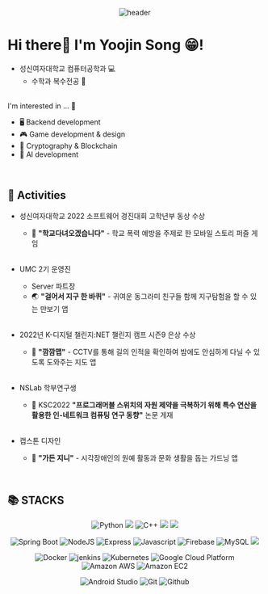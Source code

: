 <div align="center">
  
  ![header](https://capsule-render.vercel.app/api?type=Waving&color=bfcdff&height=200&section=header&text=Uzin's%20Github!&fontColor=7cacd8&fontSize=70&fontAlignY=40&animation=scaleIn)

<div align="left"> 
  
  # Hi there👋 I'm Yoojin Song 😁! 
  - 성신여자대학교 컴퓨터공학과 💻
    + 수학과 복수전공 📐
      <br><br>

  I'm interested in ... 💭
  - 🖥 Backend development 
  - 🎮 Game development & design 
  - 🔐 Cryptography & Blockchain
  - 🤖 AI development
  
<br> 
<div align=left><h2>🌟 Activities </h2></div>

  - 성신여자대학교 2022 소프트웨어 경진대회 고학년부 동상 수상
    + 🏫 **"학교다녀오겠습니다"** - 학교 폭력 예방을 주제로 한 모바일 스토리 퍼즐 게임

    <br> 
  - UMC 2기 운영진
    + Server 파트장
    + 🌏 **"걸어서 지구 한 바퀴"** - 귀여운 동그라미 친구들 함께 지구탐험을 할 수 있는 만보기 앱
    
    <br>  
  - 2022년 K-디지털 챌린지:NET 챌린지 캠프 시즌9 은상 수상
    + 🚩 **"깜깜맵"** - CCTV를 통해 길의 인적을 확인하여 밤에도 안심하게 다닐 수 있도록 도와주는 지도 앱
    
    <br>
  - NSLab 학부연구생
    + 📄 KSC2022 **"프로그래머블 스위치의 자원 제약을 극복하기 위해 특수 연산을 활용한 인-네트워크 컴퓨팅 연구 동향"** 논문 게재
    
    <br> 
  - 캡스톤 디자인
    + 🌱 **"가든 지니"** - 시각장애인의 원예 활동과 문화 생활을 돕는 가드닝 앱

  
</div>
<br> 
<div align=left><h2>📚 STACKS</h2></div>

<div align=center> 
  
  ![Python](http://img.shields.io/badge/-Python-3776ab?style=for-the-badge&logo=Python&logoColor=white) 
  <img src="https://img.shields.io/badge/C-00599C?style=for-the-badge&logo=C&logoColor=white"/> 
  ![C++](http://img.shields.io/badge/-C++-00599c?style=for-the-badge&logo=C%2B%2B&logoColor=white)
  <img src="https://img.shields.io/badge/java-007396?style=for-the-badge&logo=java&logoColor=white">
  <img src="https://img.shields.io/badge/c%23-%23239120.svg?style=for-the-badge&logo=c-sharp&logoColor=white"/>

  ![Spring Boot](http://img.shields.io/badge/-Spring_Boot-6DB33F?style=for-the-badge&logo=spring&logoColor=white)
  ![NodeJS](http://img.shields.io/badge/-Node.js-333?style=for-the-badge&logo=Node.js)
  ![Express](http://img.shields.io/badge/-Express-000000?style=for-the-badge&logo=Express&logoColor=white)
  ![Javascript](http://img.shields.io/badge/-Javascript-f7e018?style=for-the-badge&logo=javascript&logoColor=black) 
  ![Firebase](http://img.shields.io/badge/-Firebase-2C384A?style=for-the-badge&logo=firebase)
  ![MySQL](https://img.shields.io/badge/MySQL-4479A1?style=for-the-badge&logo=MySQL&logoColor=white)
  <img src="https://img.shields.io/badge/flask-000000?style=for-the-badge&logo=flask&logoColor=white">
  
  ![Docker](http://img.shields.io/badge/-Docker-2496ED?style=for-the-badge&logo=Docker&logoColor=white)
  ![jenkins](http://img.shields.io/badge/-Jenkins-D24939?style=for-the-badge&logo=Jenkins&logoColor=white)
  ![Kubernetes](http://img.shields.io/badge/-Kubernetes-326CE5?style=for-the-badge&logo=Kubernetes&logoColor=white)
  ![Google Cloud Platform](http://img.shields.io/badge/-Google_Cloud_Platform-34ab53?style=for-the-badge&logo=GoogleCloud)
  ![Amazon AWS](http://img.shields.io/badge/-Amazon_AWS-232F3E?style=for-the-badge&logo=AmazonAWS)
  ![Amazon EC2](http://img.shields.io/badge/-Amazon_EC2-FF9900?style=for-the-badge&logo=Amazon%20EC2&logoColor=white)
  
  
  ![Android Studio](http://img.shields.io/badge/-Android_Studio-3DDC84?style=for-the-badge&logo=Android%20Studio&logoColor=white)
  ![Git](http://img.shields.io/badge/-Git-f05032?style=for-the-badge&logo=Git&logoColor=white)
  ![Github](http://img.shields.io/badge/-Github-181717?style=for-the-badge&logo=Github&logoColor=white)
  
</div>

</div>
